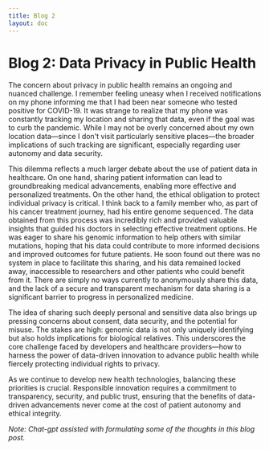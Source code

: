 ```yaml
---
title: Blog 2
layout: doc
---
```


# Blog 2: Data Privacy in Public Health

The concern about privacy in public health remains an ongoing and nuanced challenge. I remember feeling uneasy when I received notifications on my phone informing me that I had been near someone who tested positive for COVID-19. It was strange to realize that my phone was constantly tracking my location and sharing that data, even if the goal was to curb the pandemic. While I may not be overly concerned about my own location data—since I don't visit particularly sensitive places—the broader implications of such tracking are significant, especially regarding user autonomy and data security.

This dilemma reflects a much larger debate about the use of patient data in healthcare. On one hand, sharing patient information can lead to groundbreaking medical advancements, enabling more effective and personalized treatments. On the other hand, the ethical obligation to protect individual privacy is critical. I think back to a family member who, as part of his cancer treatment journey, had his entire genome sequenced. The data obtained from this process was incredibly rich and provided valuable insights that guided his doctors in selecting effective treatment options. He was eager to share his genomic information to help others with similar mutations, hoping that his data could contribute to more informed decisions and improved outcomes for future patients. He soon found out there was no system in place to facilitate this sharing, and his data remained locked away, inaccessible to researchers and other patients who could benefit from it. There are simply no ways currently to anonymously share this data, and the lack of a secure and transparent mechanism for data sharing is a significant barrier to progress in personalized medicine.

The idea of sharing such deeply personal and sensitive data also brings up pressing concerns about consent, data security, and the potential for misuse. The stakes are high: genomic data is not only uniquely identifying but also holds implications for biological relatives. This underscores the core challenge faced by developers and healthcare providers—how to harness the power of data-driven innovation to advance public health while fiercely protecting individual rights to privacy.

As we continue to develop new health technologies, balancing these priorities is crucial. Responsible innovation requires a commitment to transparency, security, and public trust, ensuring that the benefits of data-driven advancements never come at the cost of patient autonomy and ethical integrity.

_Note: Chat-gpt assisted with formulating some of the thoughts in this blog post._
